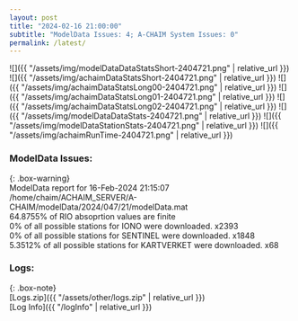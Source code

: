 ```yaml
---
layout: post
title: "2024-02-16 21:00:00"
subtitle: "ModelData Issues: 4; A-CHAIM System Issues: 0"
permalink: /latest/
---
```


![]({{ "/assets/img/modelDataDataStatsShort-2404721.png" | relative_url }})
![]({{ "/assets/img/achaimDataStatsShort-2404721.png" | relative_url }})
![]({{ "/assets/img/achaimDataStatsLong00-2404721.png" | relative_url }})
![]({{ "/assets/img/achaimDataStatsLong01-2404721.png" | relative_url }})
![]({{ "/assets/img/achaimDataStatsLong02-2404721.png" | relative_url }})
![]({{ "/assets/img/modelDataDataStats-2404721.png" | relative_url }})
![]({{ "/assets/img/modelDataStationStats-2404721.png" | relative_url }})
![]({{ "/assets/img/achaimRunTime-2404721.png" | relative_url }})


### ModelData Issues:  
  
{: .box-warning}  
 ModelData report for 16-Feb-2024 21:15:07   
 /home/chaim/ACHAIM_SERVER/A-CHAIM/modelData/2024/047/21/modelData.mat   
 64.8755% of RIO absoprtion values are finite   
 0% of all possible stations for IONO were downloaded. x2393   
 0% of all possible stations for SENTINEL were downloaded. x1848   
 5.3512% of all possible stations for KARTVERKET were downloaded. x68   
  


### Logs:  
  
{: .box-note}  
[Logs.zip]({{ "/assets/other/logs.zip" | relative_url }})  
[Log Info]({{ "/logInfo" | relative_url }})  
